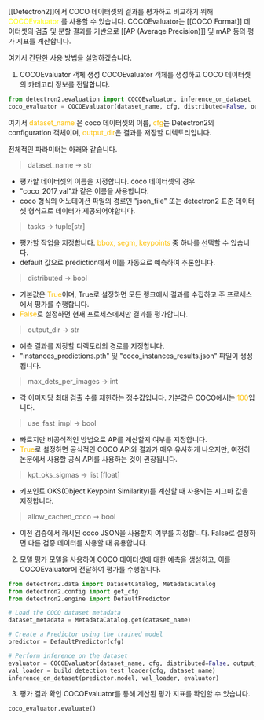 [[Detectron2]]에서 COCO 데이터셋의 결과를 평가하고 비교하기 위해 <font color="#ffff00">COCOEvaluator</font> 를 사용할 수 있습니다. COCOEvaluator는 [[COCO Format]] 데이터셋의 검출 및 분할 결과를 기반으로 [[AP (Average Precision)]] 및 mAP 등의 평가 지표를 계산합니다.

여기서 간단한 사용 방법을 설명하겠습니다.

1. COCOEvaluator 객체 생성
COCOEvaluator 객체를 생성하고 COCO 데이터셋의 카테고리 정보를 전달합니다.
```python
from detectron2.evaluation import COCOEvaluator, inference_on_dataset 
coco_evaluator = COCOEvaluator(dataset_name, cfg, distributed=False, output_dir=output_dir)
```

여기서 <font color="#ffc000">dataset_name</font> 은 coco 데이터셋의 이름, <font color="#ffc000">cfg</font>는 Detectron2의 configuration 객체이며, <font color="#ffc000">output_dir</font>은 결과를 저장할 디렉토리입니다.

전체적인 파라미터는 아래와 같습니다.

> dataset_name -> str

 - 평가할 데이터셋의 이름을 지정합니다. coco 데이터셋의 경우
- "coco_2017_val"과 같은 이름을 사용합니다.
- coco 형식의 어노테이션 파일의 경로인 "json_file" 또는 detectron2 표준 데이터셋 형식으로 데이터가 제공되어야합니다.

> tasks -> tuple[str]
- 평가할 작업을 지정합니다. <font color="#ffc000">bbox, segm, keypoints</font> 중 하나를 선택할 수 있습니다.
- default 값으로 prediction에서 이를 자동으로 예측하여 추론합니다.

> distributed -> bool
- 기본값은 <font color="#ffc000">True</font>이며, True로 설정하면 모든 랭크에서 결과를 수집하고 주 프로세스에서 평가를 수행합니다.
- <font color="#ffc000">False</font>로 설정하면 현재 프로세스에서만 결과를 평가합니다.

> output_dir -> str
- 예측 결과를 저장할 디렉토리의 경로를 지정합니다.
- "instances_predictions.pth" 및 "coco_instances_results.json" 파일이 생성됩니다.

> max_dets_per_images -> int
- 각 이미지당 최대 검출 수를 제한하는 정수값입니다. 기본값은 COCO에서는 <font color="#ffc000">100</font>입니다.

> use_fast_impl -> bool
- 빠르지만 비공식적인 방법으로 AP를 계산할지 여부를 지정합니다.
- <font color="#ffc000">True</font>로 설정하면 공식적인 COCO API와 결과가 매우 유사하게 나오지만, 여전히 논문에서 사용할 공식 API를 사용하는 것이 권장됩니다.

> kpt_oks_sigmas -> list [float]
- 키포인트 OKS(Object Keypoint Similarity)를 계산할 때 사용되는 시그마 값을 지정합니다.

> allow_cached_coco -> bool
- 이전 검증에서 캐시된 coco JSON을 사용할지 여부를 지정합니다. False로 설정하면 다른 검증 데이터를 사용할 때 유용합니다.

2. 모델 평가
모델을 사용하여 COCO 데이터셋에 대한 예측을 생성하고, 이를 COCOEvaluator에 전달하여 평가를 수행합니다.
```python
from detectron2.data import DatasetCatalog, MetadataCatalog
from detectron2.config import get_cfg
from detectron2.engine import DefaultPredictor

# Load the COCO dataset metadata
dataset_metadata = MetadataCatalog.get(dataset_name)

# Create a Predictor using the trained model
predictor = DefaultPredictor(cfg)

# Perform inference on the dataset
evaluator = COCOEvaluator(dataset_name, cfg, distributed=False, output_dir=output_dir)
val_loader = build_detection_test_loader(cfg, dataset_name)
inference_on_dataset(predictor.model, val_loader, evaluator)

```

3. 평가 결과 확인
COCOEvaluator를 통해 계산된 평가 지표를 확인할 수 있습니다.
```python
coco_evaluator.evaluate()
```

